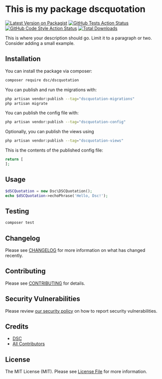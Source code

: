 # This is my package dscquotation

[![Latest Version on Packagist](https://img.shields.io/packagist/v/dsc/dscquotation.svg?style=flat-square)](https://packagist.org/packages/dsc/dscquotation)
[![GitHub Tests Action Status](https://img.shields.io/github/actions/workflow/status/dsc/dscquotation/run-tests.yml?branch=main&label=tests&style=flat-square)](https://github.com/dsc/dscquotation/actions?query=workflow%3Arun-tests+branch%3Amain)
[![GitHub Code Style Action Status](https://img.shields.io/github/actions/workflow/status/dsc/dscquotation/fix-php-code-style-issues.yml?branch=main&label=code%20style&style=flat-square)](https://github.com/dsc/dscquotation/actions?query=workflow%3A"Fix+PHP+code+style+issues"+branch%3Amain)
[![Total Downloads](https://img.shields.io/packagist/dt/dsc/dscquotation.svg?style=flat-square)](https://packagist.org/packages/dsc/dscquotation)



This is where your description should go. Limit it to a paragraph or two. Consider adding a small example.

## Installation

You can install the package via composer:

```bash
composer require dsc/dscquotation
```

You can publish and run the migrations with:

```bash
php artisan vendor:publish --tag="dscquotation-migrations"
php artisan migrate
```

You can publish the config file with:

```bash
php artisan vendor:publish --tag="dscquotation-config"
```

Optionally, you can publish the views using

```bash
php artisan vendor:publish --tag="dscquotation-views"
```

This is the contents of the published config file:

```php
return [
];
```

## Usage

```php
$dSCQuotation = new Dsc\DSCQuotation();
echo $dSCQuotation->echoPhrase('Hello, Dsc!');
```

## Testing

```bash
composer test
```

## Changelog

Please see [CHANGELOG](CHANGELOG.md) for more information on what has changed recently.

## Contributing

Please see [CONTRIBUTING](.github/CONTRIBUTING.md) for details.

## Security Vulnerabilities

Please review [our security policy](../../security/policy) on how to report security vulnerabilities.

## Credits

- [DSC](https://github.com/dfrey382)
- [All Contributors](../../contributors)

## License

The MIT License (MIT). Please see [License File](LICENSE.md) for more information.
